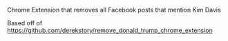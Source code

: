 Chrome Extension that removes all Facebook posts that mention Kim Davis

Based off of https://github.com/derekstory/remove_donald_trump_chrome_extension